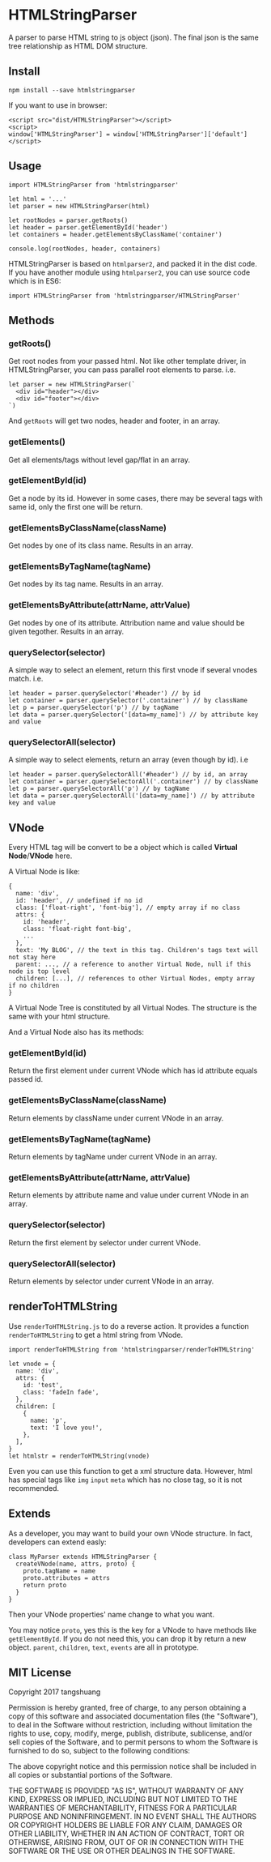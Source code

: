 # HTMLStringParser

A parser to parse HTML string to js object (json).
The final json is the same tree relationship as HTML DOM structure.

## Install

```
npm install --save htmlstringparser
```

If you want to use in browser:

```
<script src="dist/HTMLStringParser"></script>
<script>
window['HTMLStringParser'] = window['HTMLStringParser']['default']
</script>
```

## Usage

```
import HTMLStringParser from 'htmlstringparser'

let html = '...'
let parser = new HTMLStringParser(html)

let rootNodes = parser.getRoots()
let header = parser.getElementById('header')
let containers = header.getElementsByClassName('container')

console.log(rootNodes, header, containers)
```

HTMLStringParser is based on `htmlparser2`, and packed it in the dist code. If you have another module using `htmlparser2`, you can use source code which is in ES6:

```
import HTMLStringParser from 'htmlstringparser/HTMLStringParser'
```

## Methods

### getRoots()

Get root nodes from your passed html. Not like other template driver, in HTMLStringParser, you can pass parallel root elements to parse. i.e.

```
let parser = new HTMLStringParser(`
  <div id="header"></div>
  <div id="footer"></div>
`)
```

And `getRoots` will get two nodes, header and footer, in an array.

### getElements()

Get all elements/tags without level gap/flat in an array.

### getElementById(id)

Get a node by its id. However in some cases, there may be several tags with same id, only the first one will be return.

### getElementsByClassName(className)

Get nodes by one of its class name. Results in an array.

### getElementsByTagName(tagName)

Get nodes by its tag name. Results in an array.

### getElementsByAttribute(attrName, attrValue)

Get nodes by one of its attribute. Attribution name and value should be given tegother. Results in an array.

### querySelector(selector)

A simple way to select an element, return this first vnode if several vnodes match. i.e.

```
let header = parser.querySelector('#header') // by id
let container = parser.querySelector('.container') // by className
let p = parser.querySelector('p') // by tagName
let data = parser.querySelector('[data=my_name]') // by attribute key and value
```

### querySelectorAll(selector)

A simple way to select elements, return an array (even though by id). i.e

```
let header = parser.querySelectorAll('#header') // by id, an array
let container = parser.querySelectorAll('.container') // by className
let p = parser.querySelectorAll('p') // by tagName
let data = parser.querySelectorAll('[data=my_name]') // by attribute key and value
```

## VNode

Every HTML tag will be convert to be a object which is called **Virtual Node**/**VNode** here.

A Virtual Node is like:

```
{
  name: 'div',
  id: 'header', // undefined if no id
  class: ['float-right', 'font-big'], // empty array if no class
  attrs: {
    id: 'header',
    class: 'float-right font-big',
    ...
  },
  text: 'My BLOG', // the text in this tag. Children's tags text will not stay here
  parent: ..., // a reference to another Virtual Node, null if this node is top level
  children: [...], // references to other Virtual Nodes, empty array if no children
}
```

A Virtual Node Tree is constituted by all Virtual Nodes. The structure is the same with your html structure.

And a Virtual Node also has its methods:

### getElementById(id)

Return the first element under current VNode which has id attribute equals passed id.

### getElementsByClassName(className)

Return elements by className under current VNode in an array.

### getElementsByTagName(tagName)

Return elements by tagName under current VNode in an array.

### getElementsByAttribute(attrName, attrValue)

Return elements by attribute name and value under current VNode in an array.

### querySelector(selector)

Return the first element by selector under current VNode.

### querySelectorAll(selector)

Return elements by selector under current VNode in an array.

## renderToHTMLString

Use `renderToHTMLString.js` to do a reverse action. It provides a function `renderToHTMLString` to get a html string from VNode.

```
import renderToHTMLString from 'htmlstringparser/renderToHTMLString'

let vnode = {
  name: 'div',
  attrs: {
    id: 'test',
    class: 'fadeIn fade',
  },
  children: [
    {
      name: 'p',
      text: 'I love you!',
    },
  ],
}
let htmlstr = renderToHTMLString(vnode)
```

Even you can use this function to get a xml structure data. However, html has special tags like `img` `input` `meta` which has no close tag, so it is not recommended. 

## Extends

As a developer, you may want to build your own VNode structure. In fact, developers can extend easly:

```
class MyParser extends HTMLStringParser {
  createVNode(name, attrs, proto) {
    proto.tagName = name
    proto.attributes = attrs
    return proto
  }
}
```

Then your VNode properties' name change to what you want.

You may notice `proto`, yes this is the key for a VNode to have methods like `getElementById`. If you do not need this, you can drop it by return a new object. `parent`, `children`, `text`, `events` are all in prototype.

## MIT License

Copyright 2017 tangshuang

Permission is hereby granted, free of charge, to any person obtaining a copy of this software and associated documentation files (the "Software"), to deal in the Software without restriction, including without limitation the rights to use, copy, modify, merge, publish, distribute, sublicense, and/or sell copies of the Software, and to permit persons to whom the Software is furnished to do so, subject to the following conditions:

The above copyright notice and this permission notice shall be included in all copies or substantial portions of the Software.

THE SOFTWARE IS PROVIDED "AS IS", WITHOUT WARRANTY OF ANY KIND, EXPRESS OR IMPLIED, INCLUDING BUT NOT LIMITED TO THE WARRANTIES OF MERCHANTABILITY, FITNESS FOR A PARTICULAR PURPOSE AND NONINFRINGEMENT. IN NO EVENT SHALL THE AUTHORS OR COPYRIGHT HOLDERS BE LIABLE FOR ANY CLAIM, DAMAGES OR OTHER LIABILITY, WHETHER IN AN ACTION OF CONTRACT, TORT OR OTHERWISE, ARISING FROM, OUT OF OR IN CONNECTION WITH THE SOFTWARE OR THE USE OR OTHER DEALINGS IN THE SOFTWARE.